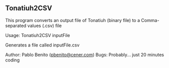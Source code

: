 ## Tonatiuh2CSV 

This program converts an output file of Tonatiuh (binary file) to a Comma-separated values (.csv) file

Usage: Tonatiuh2CSV inputFile 

Generates a file called inputFile.csv

Author: Pablo Benito (pbenito@cener.com)
Bugs: Probably... just 20 minutes coding

